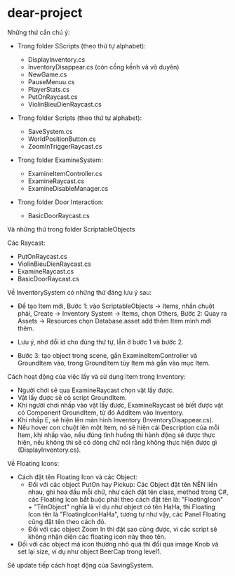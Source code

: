 # dear-project
Những thứ cần chú ý: 
- Trong folder SScripts (theo thứ tự alphabet):
  + DisplayInventory.cs
  + InventoryDisappear.cs (còn cồng kềnh và vô duyên)
  + NewGame.cs
  + PauseMenuu.cs
  + PlayerStats.cs
  + PutOnRaycast.cs
  + ViolinBieuDienRaycast.cs
  
- Trong folder Scripts (theo thứ tự alphabet):
  + SaveSystem.cs
  + WorldPositionButton.cs
  + ZoomInTriggerRaycast.cs
  
- Trong folder ExamineSystem:
  + ExamineItemController.cs
  + ExamineRaycast.cs
  + ExamineDisableManager.cs
  
- Trong folder Door Interaction:
  + BasicDoorRaycast.cs

Và những thứ trong folder ScriptableObjects

Các Raycast:
  + PutOnRaycast.cs
  + ViolinBieuDienRaycast.cs
  + ExamineRaycast.cs
  + BasicDoorRaycast.cs

Về InventorySystem có những thứ đáng lưu ý sau:
  + Để tạo Item mới, Bước 1: vào ScriptableObjects -> Items, nhấn chuột phải, Create -> Inventory System -> Items, chọn Others, Bước 2: Quay ra Assets -> Resources chọn Database.asset add
  thêm Item mình mới thêm. 
  * Lưu ý, nhớ đổi id cho đúng thứ tự, lẫn ở bước 1 và bước 2.
  + Bước 3: tạo object trong scene, gắn ExamineItemController và GroundItem vào, trong GroundItem tùy Item mà gắn vào mục Item. 

Cách hoạt động của việc lấy và sử dụng Item trong Inventory:
  + Người chơi sẽ qua ExamineRaycast chọn vật lấy được.
  + Vật lấy được sẽ có script GroundItem. 
  + Khi người chơi nhấp vào vật lấy được, ExamineRaycast sẽ biết được vật có Component GroundItem, từ đó AddItem vào Inventory.
  + Khi nhấp E, sẽ hiện lên màn hình Inventory (InventoryDisappear.cs).
  + Nếu hover con chuột lên một Item, nó sẽ hiện cái Description của mỗi Item, khi nhấp vào, nếu đúng tình huống thì hành động sẽ được thực hiện, nếu không thì sẽ có dòng
  chữ nói rằng không thực hiện được gì (DisplayInventory.cs).


Về Floating Icons:
  - Cách đặt tên Floating Icon và các Object: 
    + Đối với các object PutOn hay Pickup: Các Object đặt tên NÊN liền nhau, ghi hoa đầu mỗi chữ, như cách đặt tên class, method trong C#, các Floating Icon bắt buộc phải theo cách đặt tên là: "FloatingIcon" + "TênObject" nghĩa là ví dụ như object có tên HaHa, thì Floating Icon tên là "FloatingIconHaHa", tương tự như vậy, các Panel Floating cũng đặt tên theo cách đó.
    + Đối với các object Zoom In thì đặt sao cũng được, vì các script sẽ không nhận diện các floating icon này theo tên.
  - Đối với các object mà icon thường nhỏ quá thì đổi qua image Knob và set lại size, ví dụ như object BeerCap trong level1.   

Sẽ update tiếp cách hoạt động của SavingSystem.

